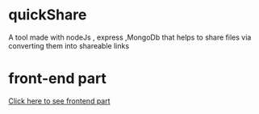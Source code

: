 # quickShare
 A tool made with nodeJs , express ,MongoDb that helps to share files via converting them into shareable links

# front-end part
[Click here to see frontend part](https://github.com/mayank0274/quickShare-frontend)

